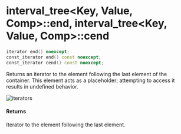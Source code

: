 # interval_tree<Key, Value, Comp>::end, interval_tree<Key, Value, Comp>::cend

```cpp
iterator end() noexcept;
const_iterator end() const noexcept;
const_iterator cend() const noexcept;
```

Returns an iterator to the element following the last element of the container. This element acts as a placeholder; attempting to access it results in undefined behavior.

![iterators](http://upload.cppreference.com/mwiki/images/1/1b/range-begin-end.svg)

#### Returns

Iterator to the element following the last element.